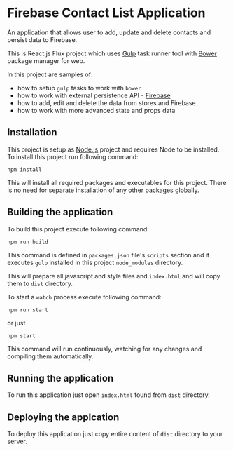 # Firebase Contact List Application
An application that allows user to add, update and delete contacts and persist data to Firebase.

This is React.js Flux project which uses [Gulp](http://gulpjs.com/) task runner tool with [Bower](http://bower.io/) package manager for web.

In this project are samples of:

* how to setup `gulp` tasks to work with `bower`
* how to work with external persistence API - [Firebase](https://www.firebase.com/)
* how to add, edit and delete the data from stores and Firebase
* how to work with more advanced state and props data

## Installation
This project is setup as [Node.js](https://nodejs.org/en/) project and requires Node to be installed.
To install this project run following command:

	npm install
	
This will install all required packages and executables for this project. There is no need for separate installation of any other packages globally.

## Building the application
To build this project execute following command:

	npm run build

This command is defined in `packages.json` file's `scripts` section and it executes `gulp` installed in this project `node_modules` directory.

This will prepare all javascript and style files and `index.html` and will copy them to `dist` directory.

To start a `watch` process execute following command:

	npm run start
or just
	
	npm start

This command will run continuously, watching for any changes and compiling them automatically.

## Running the application
To run this application just open `index.html` found from `dist` directory.

## Deploying the applcation
To deploy this application just copy entire content of `dist` directory to your server.